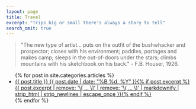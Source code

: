 ```yaml
---
layout: page
title: Travel
excerpt: "Trips big or small there's always a story to tell"
search_omit: true
---
```


> "The new type of artist... puts on the outfit of the bushwhacker and prospector; closes with his environment; paddles, portages and makes camp; sleeps in the out-of-doors under the stars; climbs mountains with his sketchbook on his back."  - F.B. Houser, 1926.

<ul class="post-list">
{% for post in site.categories.articles %} 
  <li><article><a href="{{ site.url }}{{ post.url }}">{{ post.title }} <span class="entry-date"><time datetime="{{ post.date | date_to_xmlschema }}">{{ post.date | date: "%B %d, %Y" }}</time></span>{% if post.excerpt %} <span class="excerpt">{{ post.excerpt | remove: '\[ ... \]' | remove: '\( ... \)' | markdownify | strip_html | strip_newlines | escape_once }}</span>{% endif %}</a></article></li>
{% endfor %}
</ul>

